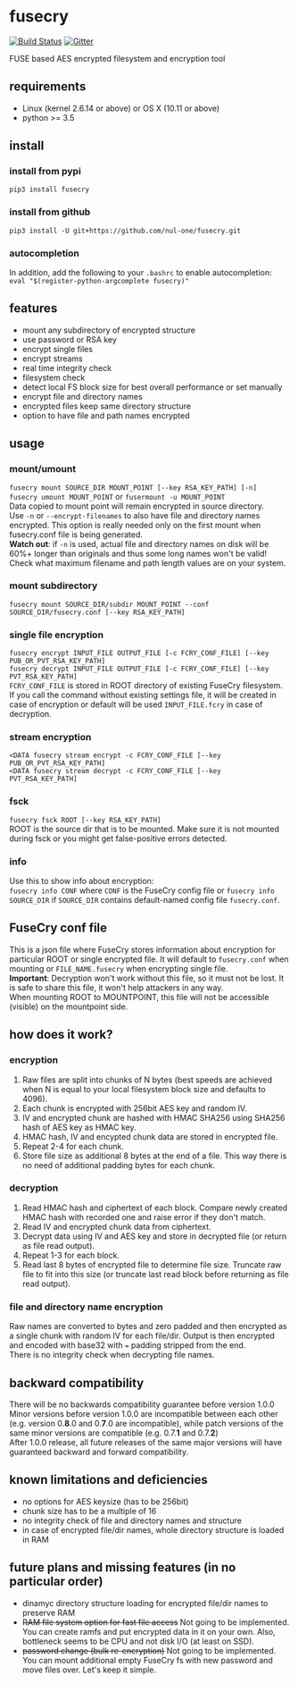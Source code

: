 
fusecry 
==================================================
[![Build Status](https://travis-ci.org/nul-one/fusecry.png)](https://travis-ci.org/nul-one/fusecry)
[![Gitter](https://badges.gitter.im/Join%20Chat.svg)](https://gitter.im/fusecry/Lobby)

FUSE based AES encrypted filesystem and encryption tool

requirements
-------------------------

- Linux (kernel 2.6.14 or above) or OS X (10.11 or above)
- python >= 3.5

install
-------------------------

### install from pypi
`pip3 install fusecry`  

### install from github
`pip3 install -U git+https://github.com/nul-one/fusecry.git`  

### autocompletion
In addition, add the following to your `.bashrc` to enable autocompletion:  
`eval "$(register-python-argcomplete fusecry)"`

features
-------------------------

- mount any subdirectory of encrypted structure
- use password or RSA key
- encrypt single files
- encrypt streams
- real time integrity check
- filesystem check
- detect local FS block size for best overall performance or set manually
- encrypt file and directory names
- encrypted files keep same directory structure
- option to have file and path names encrypted

usage
-------------------------

### mount/umount

`fusecry mount SOURCE_DIR MOUNT_POINT [--key RSA_KEY_PATH] [-n]`  
`fusecry umount MOUNT_POINT` or `fusermount -u MOUNT_POINT`  
Data copied to mount point will remain encrypted in source directory.  
Use `-n` or `--encrypt-filenames` to also have file and directory names
encrypted. This option is really needed only on the first mount when
fusecry.conf file is being generated.  
**Watch out**: if `-n` is used, actual file and directory names on disk will be
60%+ longer than originals and thus some long names won't be valid! Check what
maximum filename and path length values are on your system.

### mount subdirectory

`fusecry mount SOURCE_DIR/subdir MOUNT_POINT --conf SOURCE_DIR/fusecry.conf [--key RSA_KEY_PATH]`

### single file encryption

`fusecry encrypt INPUT_FILE OUTPUT_FILE [-c FCRY_CONF_FILE] [--key PUB_OR_PVT_RSA_KEY_PATH]`  
`fusecry decrypt INPUT_FILE OUTPUT_FILE [-c FCRY_CONF_FILE] [--key PVT_RSA_KEY_PATH]`  
`FCRY_CONF_FILE` is stored in ROOT directory of existing FuseCry filesystem.  
If you call the command without existing settings file, it will be created in
case of encryption or default will be used `INPUT_FILE.fcry` in case of
decryption.

### stream encryption

`<DATA fusecry stream encrypt -c FCRY_CONF_FILE [--key PUB_OR_PVT_RSA_KEY_PATH]`  
`<DATA fusecry stream decrypt -c FCRY_CONF_FILE [--key PVT_RSA_KEY_PATH]`  

### fsck

`fusecry fsck ROOT [--key RSA_KEY_PATH]`  
ROOT is the source dir that is to be mounted. Make sure it is not mounted
during fsck or you might get false-positive errors detected.

### info

Use this to show info about encryption:  
`fusecry info CONF` where `CONF` is the FuseCry config file or
`fusecry info SOURCE_DIR` if `SOURCE_DIR` contains default-named config file
`fusecry.conf`.

FuseCry conf file
-------------------------

This is a json file where FuseCry stores information about encryption for
particular ROOT or single encrypted file. It will default to `fusecry.conf`
when mounting or `FILE_NAME.fusecry` when encrypting single file.  
**Important**: Decryption won't work without this file, so it must not be lost.
It is safe to share this file, it won't help attackers in any way.  
When mounting ROOT to MOUNTPOINT, this file will not be accessible (visible) on
the mountpoint side.

how does it work?
-------------------------

### encryption

1. Raw files are split into chunks of N bytes (best speeds are achieved when N
is equal to your local filesystem block size and defaults to 4096).
2. Each chunk is encrypted with 256bit AES key and random IV.
3. IV and encrypted chunk are hashed with HMAC SHA256 using SHA256 hash of AES
key as HMAC key.
4. HMAC hash, IV and encypted chunk data are stored in encrypted file.
5. Repeat 2-4 for each chunk.
6. Store file size as additional 8 bytes at the end of a file. This way there
is no need of additional padding bytes for each chunk.

### decryption

1. Read HMAC hash and ciphertext of each block. Compare newly created HMAC hash
with recorded one and raise error if they don't match.
2. Read IV and encrypted chunk data from ciphertext.
3. Decrypt data using IV and AES key and store in decrypted file (or return as
file read output).
4. Repeat 1-3 for each block.
6. Read last 8 bytes of encrypted file to determine file size. Truncate raw
file to fit into this size (or truncate last read block before returning as
file read output).

### file and directory name encryption

Raw names are converted to bytes and zero padded and then encrypted as a
single chunk with random IV for each file/dir. Output is then encrypted and
encoded with base32 with `=` padding stripped from the end.  
There is no integrity check when decrypting file names.

backward compatibility
-------------------------

There will be no backwards compatibility guarantee before version 1.0.0  
Minor versions before version 1.0.0 are incompatible between each other (e.g.
version 0.**8**.0 and 0.**7**.0 are incompatible), while patch versions of the
same minor versions are compatible (e.g. 0.7.**1** and 0.7.**2**)  
After 1.0.0 release, all future releases of the same major versions will have
guaranteed backward and forward compatibility.

known limitations and deficiencies
-------------------------

- no options for AES keysize (has to be 256bit)
- chunk size has to be a multiple of 16
- no integrity check of file and directory names and structure
- in case of encrypted file/dir names, whole directory structure is loaded in
RAM

future plans and missing features (in no particular order)
-------------------------

- dinamyc directory structure loading for encrypted file/dir names to preserve
RAM
- <strike>RAM file system option for fast file access</strike> Not going to be
implemented. You can create ramfs and put encrypted data in it on your own.
Also, bottleneck seems to be CPU and not disk I/O (at least on SSD).
- <strike>password change (bulk re-encryption)</strike> Not going to be
implemented. You can mount additional empty FuseCry fs with new password and
move files over. Let's keep it simple.

